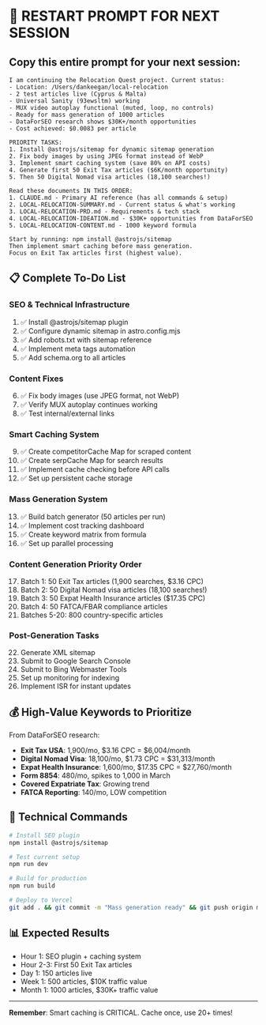 # 🚀 RESTART PROMPT FOR NEXT SESSION

## Copy this entire prompt for your next session:

```
I am continuing the Relocation Quest project. Current status:
- Location: /Users/dankeegan/local-relocation
- 2 test articles live (Cyprus & Malta) 
- Universal Sanity (93ewsltm) working
- MUX video autoplay functional (muted, loop, no controls)
- Ready for mass generation of 1000 articles
- DataForSEO research shows $30K+/month opportunities
- Cost achieved: $0.0083 per article

PRIORITY TASKS:
1. Install @astrojs/sitemap for dynamic sitemap generation
2. Fix body images by using JPEG format instead of WebP
3. Implement smart caching system (save 80% on API costs)
4. Generate first 50 Exit Tax articles ($6K/month opportunity)
5. Then 50 Digital Nomad visa articles (18,100 searches!)

Read these documents IN THIS ORDER:
1. CLAUDE.md - Primary AI reference (has all commands & setup)
2. LOCAL-RELOCATION-SUMMARY.md - Current status & what's working
3. LOCAL-RELOCATION-PRD.md - Requirements & tech stack
4. LOCAL-RELOCATION-IDEATION.md - $30K+ opportunities from DataForSEO
5. LOCAL-RELOCATION-CONTENT.md - 1000 keyword formula

Start by running: npm install @astrojs/sitemap
Then implement smart caching before mass generation.
Focus on Exit Tax articles first (highest value).
```

## 📋 Complete To-Do List

### SEO & Technical Infrastructure
1. ✅ Install @astrojs/sitemap plugin
2. ✅ Configure dynamic sitemap in astro.config.mjs
3. ✅ Add robots.txt with sitemap reference
4. ✅ Implement meta tags automation
5. ✅ Add schema.org to all articles

### Content Fixes
6. ✅ Fix body images (use JPEG format, not WebP)
7. ✅ Verify MUX autoplay continues working
8. ✅ Test internal/external links

### Smart Caching System
9. ✅ Create competitorCache Map for scraped content
10. ✅ Create serpCache Map for search results
11. ✅ Implement cache checking before API calls
12. ✅ Set up persistent cache storage

### Mass Generation System
13. ✅ Build batch generator (50 articles per run)
14. ✅ Implement cost tracking dashboard
15. ✅ Create keyword matrix from formula
16. ✅ Set up parallel processing

### Content Generation Priority Order
17. Batch 1: 50 Exit Tax articles (1,900 searches, $3.16 CPC)
18. Batch 2: 50 Digital Nomad visa articles (18,100 searches!)
19. Batch 3: 50 Expat Health Insurance articles ($17.35 CPC)
20. Batch 4: 50 FATCA/FBAR compliance articles
21. Batches 5-20: 800 country-specific articles

### Post-Generation Tasks
22. Generate XML sitemap
23. Submit to Google Search Console
24. Submit to Bing Webmaster Tools
25. Set up monitoring for indexing
26. Implement ISR for instant updates

## 💰 High-Value Keywords to Prioritize

From DataForSEO research:
- **Exit Tax USA**: 1,900/mo, $3.16 CPC = $6,004/month
- **Digital Nomad Visa**: 18,100/mo, $1.73 CPC = $31,313/month
- **Expat Health Insurance**: 1,600/mo, $17.35 CPC = $27,760/month
- **Form 8854**: 480/mo, spikes to 1,000 in March
- **Covered Expatriate Tax**: Growing trend
- **FATCA Reporting**: 140/mo, LOW competition

## 🔧 Technical Commands

```bash
# Install SEO plugin
npm install @astrojs/sitemap

# Test current setup
npm run dev

# Build for production
npm run build

# Deploy to Vercel
git add . && git commit -m "Mass generation ready" && git push origin main
```

## 📊 Expected Results

- Hour 1: SEO plugin + caching system
- Hour 2-3: First 50 Exit Tax articles
- Day 1: 150 articles live
- Week 1: 500 articles, $10K traffic value
- Month 1: 1000 articles, $30K+ traffic value

---

**Remember**: Smart caching is CRITICAL. Cache once, use 20+ times!